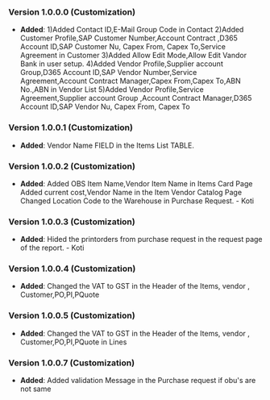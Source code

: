 ### Version 1.0.0.0 (Customization)
- **Added**: 1)Added Contact ID,E-Mail Group Code in Contact
             2)Added Customer Profile,SAP Customer Number,Account Contract ,D365 Account ID,SAP Customer Nu, Capex  From,  Capex To,Service Agreement in Customer
             3)Added Allow Edit Mode,Allow Edit Vandor Bank in user setup.
             4)Added Vendor Profile,Supplier account Group,D365 Account ID,SAP Vendor Number,Service Agreement,Account Contract Manager,Capex From,Capex To,ABN No.,ABN in Vendor List
             5)Added Vendor Profile,Service Agreement,Supplier account Group ,Account Contract  Manager,D365 Account ID,SAP Vendor Nu, Capex  From,  Capex To


### Version 1.0.0.1 (Customization)
- **Added**: Vendor Name FIELD in the Items List TABLE.

### Version 1.0.0.2 (Customization)
- **Added**: Added OBS Item Name,Vendor Item Name in Items Card Page
             Added current cost,Vendor Name in the Item Vendor Catalog Page
             Changed Location Code to the Warehouse in Purchase Request. - Koti

### Version 1.0.0.3 (Customization) 
- **Added**: Hided the printorders from purchase request in the request page of the report.   - Koti


### Version 1.0.0.4 (Customization) 
- **Added**: Changed the VAT to GST in the Header of the Items, vendor , Customer,PO,PI,PQuote

### Version 1.0.0.5 (Customization) 
- **Added**: Changed the VAT to GST in the Header of the Items, vendor , Customer,PO,PI,PQuote in Lines

### Version 1.0.0.7 (Customization) 
- **Added**: Added validation Message in the Purchase request if obu's are not same
